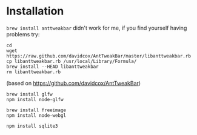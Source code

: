 # Installation

`brew install anttweakbar` didn't work for me, if you find yourself having problems try:

    cd
    wget https://raw.github.com/davidcox/AntTweakBar/master/libanttweakbar.rb
    cp libanttweakbar.rb /usr/local/Library/Formula/
    brew install --HEAD libanttweakbar
    rm libanttweakbar.rb

(based on https://github.com/davidcox/AntTweakBar)

    brew install glfw
    npm install node-glfw

    brew install freeimage
    npm install node-webgl

    npm install sqlite3
